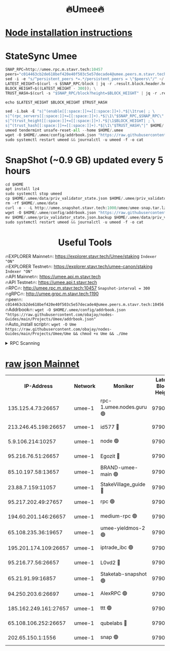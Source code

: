 <h1 align="center"> 🔥Umee🔥</h1>


[Node installation instructions](https://github.com/obajay/nodes-Guides/tree/main/Projects/Umee)
=
# StateSync Umee
```python
SNAP_RPC=http://umee.rpc.m.stavr.tech:10457
peers="c014463cb2de618bef420e40f503c5e57decade4@umee.peers.m.stavr.tech:10456"
sed -i -e "s/^persistent_peers *=.*/persistent_peers = \"$peers\"/" ~/.umee/config/config.toml
LATEST_HEIGHT=$(curl -s $SNAP_RPC/block | jq -r .result.block.header.height); \
BLOCK_HEIGHT=$((LATEST_HEIGHT - 300)); \
TRUST_HASH=$(curl -s "$SNAP_RPC/block?height=$BLOCK_HEIGHT" | jq -r .result.block_id.hash)

echo $LATEST_HEIGHT $BLOCK_HEIGHT $TRUST_HASH

sed -i.bak -E "s|^(enable[[:space:]]+=[[:space:]]+).*$|\1true| ; \
s|^(rpc_servers[[:space:]]+=[[:space:]]+).*$|\1\"$SNAP_RPC,$SNAP_RPC\"| ; \
s|^(trust_height[[:space:]]+=[[:space:]]+).*$|\1$BLOCK_HEIGHT| ; \
s|^(trust_hash[[:space:]]+=[[:space:]]+).*$|\1\"$TRUST_HASH\"|" $HOME/.umee/config/config.toml
umeed tendermint unsafe-reset-all --home $HOME/.umee
wget -O $HOME/.umee/config/addrbook.json "https://raw.githubusercontent.com/obajay/nodes-Guides/main/Projects/Umee/addrbook.json"
sudo systemctl restart umeed && journalctl -u umeed -f -o cat
```
# SnapShot (~0.9 GB) updated every 5 hours
```python
cd $HOME
apt install lz4
sudo systemctl stop umeed
cp $HOME/.umee/data/priv_validator_state.json $HOME/.umee/priv_validator_state.json.backup
rm -rf $HOME/.umee/data
curl -o - -L http://umee.snapshot.stavr.tech:1000/umee/umee-snap.tar.lz4 | lz4 -c -d - | tar -x -C $HOME/.umee --strip-components 2
wget -O $HOME/.umee/config/addrbook.json "https://raw.githubusercontent.com/obajay/nodes-Guides/main/Projects/Umee/addrbook.json"
mv $HOME/.umee/priv_validator_state.json.backup $HOME/.umee/data/priv_validator_state.json
sudo systemctl restart umeed && journalctl -u umeed -f -o cat
```
 <h1 align="center"> Useful Tools</h1>

🔥EXPLORER Mainnet🔥:      https://explorer.stavr.tech/Umee/staking             `Indexer "ON"` \
🔥EXPLORER Testnet🔥:        https://explorer.stavr.tech/umee-canon/staking      `Indexer "ON"` \
🔥API Mainnet🔥:                   https://umee.api.m.stavr.tech \
🔥API Testnet🔥:                     https://umee.api.t.stavr.tech \
🔥RPC🔥:                                   http://umee.rpc.m.stavr.tech:10457                     `Snapshot-interval = 300` \
🔥gRPC🔥:                              http://umee.grpc.m.stavr.tech:1190 \
🔥peer🔥:                     `c014463cb2de618bef420e40f503c5e57decade4@umee.peers.m.stavr.tech:10456` \
🔥Addrbook🔥:    ```wget -O $HOME/.umee/config/addrbook.json "https://raw.githubusercontent.com/obajay/nodes-Guides/main/Projects/Umee/addrbook.json"``` \
🔥Auto_install script🔥: ```wget -O Ume https://raw.githubusercontent.com/obajay/nodes-Guides/main/Projects/Umee/Ume && chmod +x Ume && ./Ume```

<details>
<summary>RPC Scanning</summary>

<h2 align="center"> We scan nodes in real time every 4 hours. And we provide the final result of RPC endpoints.
We cannot influence the operation of these nodes in any way. </h2>


```python
If Voting Power is higher than 0 --> then the Node is a validator of the network and may be subject to attack and be a potential threat to the chain.
```
```python
We marked such validators with a red symbol
```

</details>

[raw json Mainnet](https://rpc-check.umeem.stavr.tech/umeem/rpc-umeem-result.json)
=



<table><tr><th>IP-Address</th><th>Network</th><th>Moniker</th><th>Latest Block Height</th><th>Earliest Block Height</th><th>Catching Up</th><th>Tx Index</th><th>Voting Power</th><th>Scan Time</th></tr><tr><td>135.125.4.73:26657</td><td>umee-1</td><td>rpc-1.umee.nodes.guru 🟢</td><td>9790932</td><td>5167386</td><td>False</td><td>on</td><td>0</td><td>2023-12-22T07:34:59.116574092UTC</td></tr><tr><td>213.246.45.198:26657</td><td>umee-1</td><td>id577 🔴</td><td>9790917</td><td>7100001</td><td>False</td><td>on</td><td>35117563</td><td>2023-12-22T07:33:27.444541094UTC</td></tr><tr><td>5.9.106.214:10257</td><td>umee-1</td><td>node 🟢</td><td>9790927</td><td>7942001</td><td>False</td><td>on</td><td>0</td><td>2023-12-22T07:34:29.733003964UTC</td></tr><tr><td>95.216.76.51:26657</td><td>umee-1</td><td>Egozit 🔴</td><td>9790932</td><td>8262001</td><td>False</td><td>off</td><td>38007121</td><td>2023-12-22T07:34:58.786714308UTC</td></tr><tr><td>85.10.197.58:13657</td><td>umee-1</td><td>BRAND-umee-main 🟢</td><td>9790920</td><td>8427832</td><td>False</td><td>on</td><td>0</td><td>2023-12-22T07:33:44.941992040UTC</td></tr><tr><td>23.88.7.159:11057</td><td>umee-1</td><td>StakeVillage_guide 🔴</td><td>9790925</td><td>9137726</td><td>False</td><td>on</td><td>1406052</td><td>2023-12-22T07:34:19.920262843UTC</td></tr><tr><td>95.217.202.49:27657</td><td>umee-1</td><td>rpc 🟢</td><td>9790924</td><td>9440090</td><td>False</td><td>on</td><td>0</td><td>2023-12-22T07:34:13.160059255UTC</td></tr><tr><td>194.60.201.146:26657</td><td>umee-1</td><td>medium-rpc 🟢</td><td>9790918</td><td>9484365</td><td>False</td><td>on</td><td>0</td><td>2023-12-22T07:33:36.093885007UTC</td></tr><tr><td>65.108.235.36:19657</td><td>umee-1</td><td>umee-yieldmos-2 🟢</td><td>9790910</td><td>9575548</td><td>False</td><td>on</td><td>0</td><td>2023-12-22T07:32:46.161620991UTC</td></tr><tr><td>195.201.174.109:26657</td><td>umee-1</td><td>iptrade_ibc 🟢</td><td>9790921</td><td>9686001</td><td>False</td><td>on</td><td>0</td><td>2023-12-22T07:33:53.856391115UTC</td></tr><tr><td>95.216.77.56:26657</td><td>umee-1</td><td>L0vd2 🔴</td><td>9790935</td><td>9690935</td><td>False</td><td>off</td><td>37145668</td><td>2023-12-22T07:35:16.385576792UTC</td></tr><tr><td>65.21.91.99:16857</td><td>umee-1</td><td>Staketab-snapshot 🟢</td><td>9790921</td><td>9721001</td><td>False</td><td>off</td><td>0</td><td>2023-12-22T07:33:56.347989964UTC</td></tr><tr><td>94.250.203.6:26697</td><td>umee-1</td><td>AlexRPC 🟢</td><td>9790919</td><td>9722001</td><td>False</td><td>on</td><td>0</td><td>2023-12-22T07:33:38.427506286UTC</td></tr><tr><td>185.162.249.161:27657</td><td>umee-1</td><td>ttt 🟢</td><td>9790924</td><td>9733423</td><td>False</td><td>on</td><td>0</td><td>2023-12-22T07:34:13.400975135UTC</td></tr><tr><td>65.108.106.252:26657</td><td>umee-1</td><td>qubelabs 🔴</td><td>9790920</td><td>9761001</td><td>False</td><td>on</td><td>36488263</td><td>2023-12-22T07:33:45.416914952UTC</td></tr><tr><td>202.65.150.1:1556</td><td>umee-1</td><td>snap 🟢</td><td>9790926</td><td>9786258</td><td>False</td><td>on</td><td>0</td><td>2023-12-22T07:34:25.288853109UTC</td></tr></table>